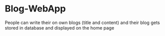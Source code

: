 # Blog-WebApp
People can write their on own blogs (title and content) and their blog gets stored in database and displayed on the home page

